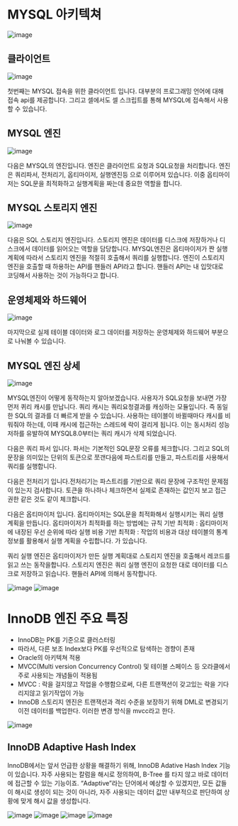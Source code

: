# MYSQL 아키텍쳐

![image](https://github.com/user-attachments/assets/86695480-03bc-47b9-9d07-2ddcb047f110)
## 클라이언트
![image](https://github.com/user-attachments/assets/40313ffc-5834-40f8-afec-954b25eb9fe1)

첫번째는 MYSQL 접속을 위한 클라이언트 입니다. 대부분의 프로그래밍 언어에 대해 접속 api를 제공합니다. 그리고 셀에서도 셀 스크립트를 통해 MYSQL에 접속해서 사용할 수 있습니다.
## MYSQL 엔진
![image](https://github.com/user-attachments/assets/59e08cca-2525-4d50-bb7e-cda1eab8706b)

다음은 MYSQL의 엔진입니다. 엔진은 클라이언트 요청과 SQL요청을 처리합니다. 엔진은 쿼리파서, 전처리기, 옵티마이저, 실행엔진등 으로 이루어져 있습니다. 이중 옵티마이저는 SQL문을 최적화하고 실행계획을 짜는데 중요한 역할을 합니다.
## MYSQL 스토리지 엔진
![image](https://github.com/user-attachments/assets/743f342d-4660-425c-b93e-dcd0eb24b764)

다음은 SQL 스토리지 엔진입니다. 스토리지 엔진은 데이터를 디스크에 저장하거나 디스크에서 데이터를 읽어오는 역할을 담당합니다. MYSQL엔진은 옵티마이저가 짠 실행계획에 따라서 스토리지 엔진을 적절히 호출해서 쿼리를 실행합니다. 엔진이 스토리지 엔진을 호출할 때 하용하는  API를 핸들러 API라고 합니다. 핸들러 API는 내 입맛대로 코딩해서 사용하는 것이 가능하다고 합니다.
## 운영체제와 하드웨어
![image](https://github.com/user-attachments/assets/31b9ac40-0e0d-4bc8-a60f-8e57f2af3f32)

마지막으로 실제 테이블 데이터와 로그 데이터를 저장하는 운영체제와 하드웨어 부분으로 나눠볼 수 있습니다.
## MYSQL 엔진 상세
![image](https://github.com/user-attachments/assets/d2ede37d-8c81-4611-a14e-230efd4060dc)

MYSQL엔진이 어떻게 동작하는지 알아보겠습니다. 사용자가 SQL요청을 보내면 가장먼저 퀴리 캐시를 만납니다. 쿼리 캐시는 쿼리요청결과를 캐싱하는 모듈입니다. 즉 동일한 SQL의 결과를 더 빠르게 받을 수 있습니다. 사용하는 테이블이 바뀔때마다 캐시를 비워줘야 하는데, 이때 캐시에 접근하는 스레드에 락이 걸리게 됩니다. 이는 동시처리 성능저하를 유발하여 MYSQL8.0부터는 쿼리 캐시가 삭제 되었습니다.

다음은 쿼리 파서 입니다. 파서는 기본적인 SQL문장 오류를 체크합니다. 그리고 SQL의 문장을 의미있는 단위의 토큰으로 쪼갠다음에 파스트리를 만들고, 파스트리를 사용해서 쿼리를 실행합니다.

다음은 전처리기 입니다.전처리기는 파스트리를 기반으로 쿼리 문장에 구조적인 문제점이 있는지 검사합니다. 토큰을 하나하나 체크하면서 실제로 존재하는 값인지 보고 접근권한 같은 것도 같이 체크합니다.

다음은 옵티마이저 입니다. 옵티마이저는 SQL문을 최적화해서 실행시키는 쿼리 실행 계획을 만듭니다. 옵티마이저가 최적화를 하는 방법에는 
규칙 기반 최적화 : 옵티마이저에 내장된 우선 순위에 따라 실행
비용 기반 최적화 : 작업의 비용과 대상 테이블의 통계 정보를 활용해서 실행 계획을 수립합니다.
가 있습니다.

쿼리 실행 엔진은 옵티마이저가 만든 실행 계획대로 스토리지 엔진을 호출해서 레코드를 읽고 쓰는 동작을합니다.
스토리지 엔진은 쿼리 실행 엔진이 요청한 대로 데이터를 디스크로 저장하고 읽습니다.
핸들러 API에 의해서 동작합니다.

![image](https://github.com/user-attachments/assets/a3a155f3-6a4e-408e-a448-7b2db666b7b2)
![image](https://github.com/user-attachments/assets/995bcac4-5cff-44ec-aae7-805c01b6f1a0)
# InnoDB 엔진 주요 특징
- InnoDB는 PK를 기준으로 클러스터링
- 따라서, 다른 보조 Index보다 PK를 우선적으로 탐색하는 경향이 존재
- Oracle의 아키텍쳐 적용
- MVCC(Multi version Concurrency Control) 및 테이블 스페이스 등 오라클에서 주로 사용되는 개념들이 적용됨
- MVCC : 락을 걸지않고 작업을 수행함으로써, 다른 트랜잭션이 갖고있는 락을 기다리지않고 읽기작업이 가능
- InnoDB 스토리지 엔진은 트랜잭션과 격리 수준을 보장하기 위해 DML로 변경되기 이전 데이터를 백업한다. 이러한 변경 방식을 mvcc라고 한다.


![image](https://github.com/user-attachments/assets/7cba5a57-aa7c-47c0-abaf-be59bffa4c2d)
## InnoDB Adaptive Hash Index
InnoDB에서는 앞서 언급한 상황을 해결하기 위해, InnoDB Adative Hash Index 기능이 있습니다. 자주 사용되는 칼럼을 해시로 정의하여, B-Tree 를 타지 않고 바로 데이터에 접근할 수 있는 기능이죠. “Adaptive”라는 단어에서 예상할 수 있겠지만, 모든 값들이 해시로 생성이 되는 것이 아니라, 자주 사용되는 데이터 값만 내부적으로 판단하여 상황에 맞게 해시 값을 생성합니다.

![image](https://github.com/user-attachments/assets/4b12c38f-81c2-41f2-8aee-c6fd61f7896a)
![image](https://github.com/user-attachments/assets/ab439605-e12d-4012-91d1-e8596a2eda42)
![image](https://github.com/user-attachments/assets/79ed3ef5-aa4e-4378-8a54-69bb2aaef9b9)
![image](https://github.com/user-attachments/assets/b6337bef-c26e-4eb7-adb4-5172a2fd1760)
